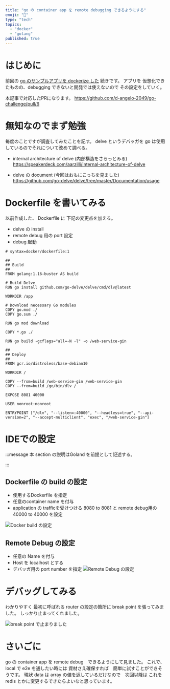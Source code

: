 ```yaml
---
title: "go の container app を remote debugging できるようにする"
emoji: "📝"
type: "tech"
topics:
  - "docker"
  - "golang"
published: true
---
```


# はじめに


前回の [go のサンプルアプリを dockerize した](https://zenn.dev/dai_otsuka/articles/498b63ba622eac) 続きです。
アプリを 仮想化できたものの、debugging できないと開発では使えないので
その設定をしていく。

本記事で対応したPRになります。
https://github.com/d-angelo-2049/go-challenge/pull/6


# 無知なのでまず勉強
毎度のことですが調査してみたことを記す。
delve というデバッガを go は使用しているのでそれについて改めて調べる。

- internal architecture of delve (内部構造をさらっとみる)
https://speakerdeck.com/aarzilli/internal-architecture-of-delve

- delve の document (今回はおもにこっちを見ました)
https://github.com/go-delve/delve/tree/master/Documentation/usage


# Dockerfile を書いてみる
以前作成した、 Dockerfile に 下記の変更点を加える。
- delve の install
- remote debug 用の port 設定
- debug 起動

```
# syntax=docker/dockerfile:1

##
## Build
##
FROM golang:1.16-buster AS build

# Build Delve
RUN go install github.com/go-delve/delve/cmd/dlv@latest

WORKDIR /app

# Download necessary Go modules
COPY go.mod ./
COPY go.sum ./

RUN go mod download

COPY *.go ./

RUN go build -gcflags="all=-N -l" -o /web-service-gin

##
## Deploy
##
FROM gcr.io/distroless/base-debian10

WORKDIR /

COPY --from=build /web-service-gin /web-service-gin
COPY --from=build /go/bin/dlv /

EXPOSE 8081 40000

USER nonroot:nonroot

ENTRYPOINT ["/dlv", "--listen=:40000", "--headless=true", "--api-version=2", "--accept-multiclient", "exec", "/web-service-gin"]

```

# IDEでの設定

:::message
本 section の説明はGoland を前提として記述する。

:::

## Dockerfile の build の設定
- 使用するDockerfile を指定
- 任意のcontainer name を付与
- application の trafficを受けつける 8080 to 8081 と remote debug用の 40000 to 40000 を設定

![Docker build の設定](https://storage.googleapis.com/zenn-user-upload/6ccabd0af56a-20220711.png)

## Remote Debug の設定

- 任意の Name を付与
- Host を localhost とする
- デバッガ用の port number を指定
![Remote Debug の設定](https://storage.googleapis.com/zenn-user-upload/e96388b5376d-20220711.png)



# デバッグしてみる
わかりやすく 最初に呼ばれる router の設定の箇所に break point を張ってみました。
しっかり止まってくれました。

![break point で止まりました](https://storage.googleapis.com/zenn-user-upload/4a4ab3294da1-20220711.png)


# さいごに
go の container app を remote debug　できるようにして見ました。
これで、local で e2e を通したい時には 資材さえ確保すれば　簡単に試すことができそうです。
現状 data は array の値を返しているだけなので　次回以降は これを redis とかに変更するできたらよいなと思っています。

